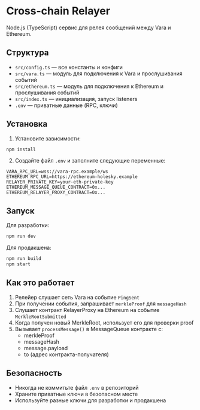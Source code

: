 # Cross-chain Relayer

Node.js (TypeScript) сервис для релея сообщений между Vara и Ethereum.

## Структура
- `src/config.ts` — все константы и конфиги
- `src/vara.ts` — модуль для подключения к Vara и прослушивания событий
- `src/ethereum.ts` — модуль для подключения к Ethereum и прослушивания событий
- `src/index.ts` — инициализация, запуск listeners
- `.env` — приватные данные (RPC, ключи)

## Установка

1. Установите зависимости:
```bash
npm install
```

2. Создайте файл `.env` и заполните следующие переменные:
```env
VARA_RPC_URL=wss://vara-rpc.example/ws
ETHEREUM_RPC_URL=https://ethereum-holesky.example
RELAYER_PRIVATE_KEY=your-eth-private-key
ETHEREUM_MESSAGE_QUEUE_CONTRACT=0x...
ETHEREUM_RELAYER_PROXY_CONTRACT=0x...
```

## Запуск

Для разработки:
```bash
npm run dev
```

Для продакшена:
```bash
npm run build
npm start
```

## Как это работает

1. Релейер слушает сеть Vara на событие `PingSent`
2. При получении события, запрашивает `merkleProof` для `messageHash`
3. Слушает контракт RelayerProxy на Ethereum на событие `MerkleRootSubmitted`
4. Когда получен новый MerkleRoot, использует его для проверки proof
5. Вызывает `processMessage()` в MessageQueue контракте с:
   - merkleProof
   - messageHash
   - message.payload
   - to (адрес контракта-получателя)

## Безопасность

- Никогда не коммитьте файл `.env` в репозиторий
- Храните приватные ключи в безопасном месте
- Используйте разные ключи для разработки и продакшена 